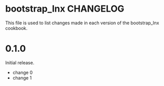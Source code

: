 # bootstrap_lnx CHANGELOG

This file is used to list changes made in each version of the bootstrap_lnx cookbook.

# 0.1.0

Initial release.

- change 0
- change 1


